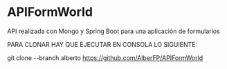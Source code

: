 # APIFormWorld
API realizada con Mongo y Spring Boot para una aplicación de formularios

PARA CLONAR HAY QUE EJECUTAR EN CONSOLA LO SIGUIENTE: 

git clone --branch alberto https://github.com/AlberFP/APIFormWorld
